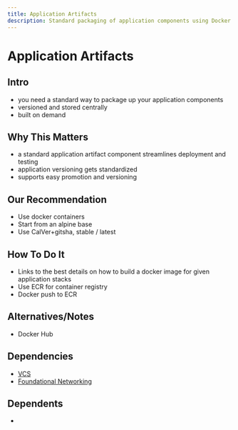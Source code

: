 ```yaml
---
title: Application Artifacts
description: Standard packaging of application components using Docker containers for streamlined deployment
---
```


# Application Artifacts

## Intro
- you need a standard way to package up your application components
- versioned and stored centrally
- built on demand

## Why This Matters
- a standard application artifact component streamlines deployment and testing
- application versioning gets standardized
- supports easy promotion and versioning

## Our Recommendation
- Use docker containers
- Start from an alpine base
- Use CalVer+gitsha, stable / latest

## How To Do It
- Links to the best details on how to build a docker image for given application stacks
- Use ECR for container registry
- Docker push to ECR

## Alternatives/Notes
- Docker Hub

## Dependencies
- [VCS](/foundation/vcs)
- [Foundational Networking](/infrastructure/foundational-networking)

## Dependents
-